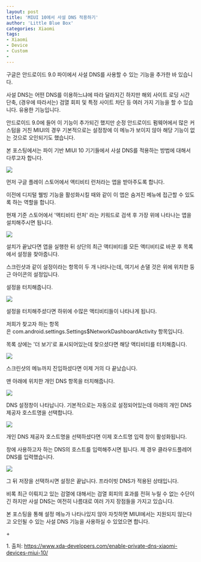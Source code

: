 ```yaml
---
layout: post
title: 'MIUI 10에서 사설 DNS 적용하기'
author: 'Little Blue Box'
categories: Xiaomi
tags:
- Xiaomi
- Device
- Custom
- 
---
```



<script> location.href='https://cafe.naver.com/develoid/857169' ; </script>

<p><p>구글은 안드로이드 9.0 파이에서&nbsp;사설 DNS를 사용할 수 있는 기능을 추가한 바 있습니다.</p>
<p>사설 DNS는 어떤 DNS를 이용하느냐에 따라 달라지긴 하지만&nbsp;해외 사이트 로딩 시간 단축,&nbsp;(경우에 따라서는) 검열 회피 및 특정 사이트 차단&nbsp;등 여러 가지 기능을 할 수 있습니다. 유용한 기능입니다.</p>
<p>안드로이드 9.0에 들어 이 기능이 추가되긴 했지만&nbsp;순정 안드로이드 펌웨어에서 많은 커스텀을 거친 MIUI의 경우 기본적으로는 설정창에 이 메뉴가 보이지 않아 해당 기능이 없는 것으로 오인되기도 했습니다.</p>
<p>본 포스팅에서는&nbsp;파이 기반 MIUI 10 기기들에서 사설 DNS를 적용하는 방법에 대해서 다루고자 합니다.</p>
<p><img src="https://cafeptthumb-phinf.pstatic.net/MjAxOTAzMTBfMjYx/MDAxNTUyMjIyMTY2MDkw.89qsN-qx-47N8q5QW3TSoNXl1yee9IGB3E7xWZI5W4Ug.bW2zfoUr1V5mmG0av0D4p0vVpcebykQEsP8orvZ2T_sg.PNG.samsani/Screenshot_2019-03-10-21-11-14-913_com.android.vending.png?type=w740"></p>
<p>먼저 구글 플레이 스토어에서&nbsp;액티비티 런처라는 앱을 받아주도록 합니다.</p>
<p>이전에 디지털 웰빙 기능을 활성화시킬 때와 같이 이 앱은 숨겨진 메뉴에 접근할 수 있도록 하는 역할을 합니다.</p>
<p>현재 기준 스토어에서 '액티비티 런처' 라는 키워드로 검색 후 가장 위에 나타나는 앱을 설치해주시면 됩니다.</p>
</p>
<p><img src="https://cafeptthumb-phinf.pstatic.net/MjAxOTAzMTBfMTg0/MDAxNTUyMjIyMTgyMjE4.jXS-lQhFXoYhVGxx9pSVDYndn3TSi8BXIrln3kcYIFQg.6pkmnM_BznGiOpq1g0fGNk9sOpbUxn1nL6ERjHtbbdIg.PNG.samsani/Screenshot_2019-03-10-21-13-03-139_de.szalkowski.activitylauncher.png?type=w740"></p>
<p>설치가 끝났다면 앱을 실행한 뒤 상단의 최근 액티비티를 모든 액티비티로 바꾼 후 목록에서 설정을 찾아줍니다.</p>
<p>스크린샷과 같이 설정이라는 항목이 두 개 나타나는데,&nbsp;여기서 손댈 것은 위에 위치한 둥근 아이콘의 설정입니다.</p>
<p>설정을 터치해줍니다.</p>
<p><img src="https://cafeptthumb-phinf.pstatic.net/MjAxOTAzMTBfMjI1/MDAxNTUyMjIyMjAwNzg4.NNotdIm3lQSdEnDt3Sj8axInCzH64JFkivtPJqM9fT8g.zT5L0GRQ91swv1Qv2t74uVQfkpHgzA1VJ3JtuvfTchcg.PNG.samsani/Screenshot_2019-03-10-21-13-47-749_de.szalkowski.activitylauncher.png?type=w740"></p>
<p>설정을 터치해주셨다면 하위에 수많은 액티비티들이 나타나게 됩니다.</p>
<p>저희가 찾고자 하는 항목은&nbsp;com.android.settings.Settings$NetworkDashboardActivity&nbsp;항목입니다.</p>
<p>목록 상에는 '더 보기'로 표시되어있는데 찾으셨다면&nbsp;해당 액티비티를 터치해줍니다.</p>
<p><img src="https://cafeptthumb-phinf.pstatic.net/MjAxOTAzMTBfMTk5/MDAxNTUyMjIyMjc1Mzk2.6WwhiZ9oCbZ7fQKuM4wPA-gbDbN3XsI4NB1Xv_-KYm0g.m1imHHCtjxQpyKvGwoQWLoOS5oXNZe8hPbCHbVBMWRsg.PNG.samsani/Screenshot_2019-03-10-21-14-44-991_com.android.settings.png?type=w740"></p>
<p>스크린샷의 메뉴까지 진입하셨다면 이제 거의 다 끝났습니다.</p>
<p>맨 아래에 위치한&nbsp;개인 DNS 항목을 터치해줍니다.</p>
<p><img src="https://cafeptthumb-phinf.pstatic.net/MjAxOTAzMTBfNTEg/MDAxNTUyMjIyMjk2NjMx.hp2AfsR0nI4pMBd1SKqAUp6rkoJq-dz8XOaqusjPIQsg.Os2aiw795bAnDv-08y1Rbjx2QVPz_C7O1sv7llGts-Ug.PNG.samsani/Screenshot_2019-03-10-21-16-17-181_com.android.settings.png?type=w740"></p>
<p>DNS 설정창이 나타납니다. 기본적으로는 자동으로 설정되어있는데&nbsp;아래의 개인 DNS 제공자 호스트명을 선택합니다.</p>
<p><img src="https://cafeptthumb-phinf.pstatic.net/MjAxOTAzMTBfMTA3/MDAxNTUyMjIyMzE2NzE5.5Ox2cQf9bFdcx9Kl7Ambg2R65_fpG9eKzOgSKU9x1dsg._nAehbaHoty3qsxOBW6QDqS00iUy7N3xguZV3srkbSwg.PNG.samsani/Screenshot_2019-03-10-21-22-51-154_com.android.settings.png?type=w740"></p>
<p>개인 DNS 제공자 호스트명을 선택하셨다면 이제 호스트명 입력 창이 활성화됩니다.</p>
<p>창에&nbsp;사용하고자 하는 DNS의 호스트를 입력해주시면 됩니다. 제 경우 클라우드플레어 DNS를 입력했습니다.</p>
<p><img src="https://cafeptthumb-phinf.pstatic.net/MjAxOTAzMTBfMTc4/MDAxNTUyMjIyMzMyMzUz.4TqUKiOcCMuWq2AWoGLeXA4jgAZO655NeOICh5H_NxMg.Bp3Bag7FCiJVSUL_s_VLeYwpC0J-yxs6KFzB6L9_Uugg.PNG.samsani/Screenshot_2019-03-10-21-22-55-782_com.android.settings.png?type=w740"></p>
<p>그 뒤 저장을 선택하시면 설정은 끝납니다. 프라이빗 DNS가 적용된 상태입니다.</p>
<p>비록 최근 이뤄지고 있는 검열에 대해서는 검열 회피의 효과를 전혀 누릴 수 없는 수단이긴 하지만 사설 DNS는 여전히 나름대로 여러 가지 장점들을 가지고 있습니다.</p>
<p>본 포스팅을 통해 설정 메뉴가 나타나있지 않아 자칫하면 MIUI에서는 지원되지 않는다고 오인될 수 있는 사설 DNS 기능을 사용하실 수 있었으면 합니다.</p>
<p>+</p>
<p>1. 출처:&nbsp;<a href="https://www.xda-developers.com/enable-private-dns-xiaomi-devices-miui-10/">https://www.xda-developers.com/enable-private-dns-xiaomi-devices-miui-10/</a></p>
</p>

